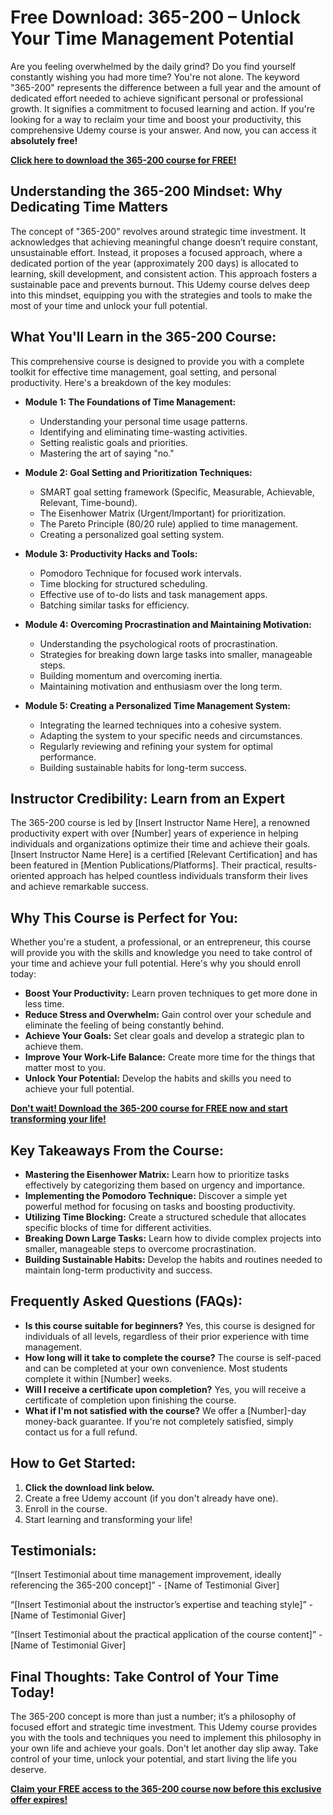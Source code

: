# Free Download: 365-200 – Unlock Your Time Management Potential

Are you feeling overwhelmed by the daily grind? Do you find yourself constantly wishing you had more time? You're not alone. The keyword "365-200" represents the difference between a full year and the amount of dedicated effort needed to achieve significant personal or professional growth. It signifies a commitment to focused learning and action. If you're looking for a way to reclaim your time and boost your productivity, this comprehensive Udemy course is your answer. And now, you can access it **absolutely free!**

[**Click here to download the 365-200 course for FREE!**](https://udemywork.com/365-200)

## Understanding the 365-200 Mindset: Why Dedicating Time Matters

The concept of "365-200" revolves around strategic time investment. It acknowledges that achieving meaningful change doesn’t require constant, unsustainable effort. Instead, it proposes a focused approach, where a dedicated portion of the year (approximately 200 days) is allocated to learning, skill development, and consistent action. This approach fosters a sustainable pace and prevents burnout. This Udemy course delves deep into this mindset, equipping you with the strategies and tools to make the most of your time and unlock your full potential.

## What You'll Learn in the 365-200 Course:

This comprehensive course is designed to provide you with a complete toolkit for effective time management, goal setting, and personal productivity. Here's a breakdown of the key modules:

*   **Module 1: The Foundations of Time Management:**
    *   Understanding your personal time usage patterns.
    *   Identifying and eliminating time-wasting activities.
    *   Setting realistic goals and priorities.
    *   Mastering the art of saying "no."

*   **Module 2: Goal Setting and Prioritization Techniques:**
    *   SMART goal setting framework (Specific, Measurable, Achievable, Relevant, Time-bound).
    *   The Eisenhower Matrix (Urgent/Important) for prioritization.
    *   The Pareto Principle (80/20 rule) applied to time management.
    *   Creating a personalized goal setting system.

*   **Module 3: Productivity Hacks and Tools:**
    *   Pomodoro Technique for focused work intervals.
    *   Time blocking for structured scheduling.
    *   Effective use of to-do lists and task management apps.
    *   Batching similar tasks for efficiency.

*   **Module 4: Overcoming Procrastination and Maintaining Motivation:**
    *   Understanding the psychological roots of procrastination.
    *   Strategies for breaking down large tasks into smaller, manageable steps.
    *   Building momentum and overcoming inertia.
    *   Maintaining motivation and enthusiasm over the long term.

*   **Module 5: Creating a Personalized Time Management System:**
    *   Integrating the learned techniques into a cohesive system.
    *   Adapting the system to your specific needs and circumstances.
    *   Regularly reviewing and refining your system for optimal performance.
    *   Building sustainable habits for long-term success.

## Instructor Credibility: Learn from an Expert

The 365-200 course is led by [Insert Instructor Name Here], a renowned productivity expert with over [Number] years of experience in helping individuals and organizations optimize their time and achieve their goals. [Insert Instructor Name Here] is a certified [Relevant Certification] and has been featured in [Mention Publications/Platforms]. Their practical, results-oriented approach has helped countless individuals transform their lives and achieve remarkable success.

## Why This Course is Perfect for You:

Whether you're a student, a professional, or an entrepreneur, this course will provide you with the skills and knowledge you need to take control of your time and achieve your full potential. Here's why you should enroll today:

*   **Boost Your Productivity:** Learn proven techniques to get more done in less time.
*   **Reduce Stress and Overwhelm:** Gain control over your schedule and eliminate the feeling of being constantly behind.
*   **Achieve Your Goals:** Set clear goals and develop a strategic plan to achieve them.
*   **Improve Your Work-Life Balance:** Create more time for the things that matter most to you.
*   **Unlock Your Potential:** Develop the habits and skills you need to achieve your full potential.

[**Don't wait! Download the 365-200 course for FREE now and start transforming your life!**](https://udemywork.com/365-200)

## Key Takeaways From the Course:

*   **Mastering the Eisenhower Matrix:** Learn how to prioritize tasks effectively by categorizing them based on urgency and importance.
*   **Implementing the Pomodoro Technique:** Discover a simple yet powerful method for focusing on tasks and boosting productivity.
*   **Utilizing Time Blocking:** Create a structured schedule that allocates specific blocks of time for different activities.
*   **Breaking Down Large Tasks:** Learn how to divide complex projects into smaller, manageable steps to overcome procrastination.
*   **Building Sustainable Habits:** Develop the habits and routines needed to maintain long-term productivity and success.

## Frequently Asked Questions (FAQs):

*   **Is this course suitable for beginners?** Yes, this course is designed for individuals of all levels, regardless of their prior experience with time management.
*   **How long will it take to complete the course?** The course is self-paced and can be completed at your own convenience. Most students complete it within [Number] weeks.
*   **Will I receive a certificate upon completion?** Yes, you will receive a certificate of completion upon finishing the course.
*   **What if I'm not satisfied with the course?** We offer a [Number]-day money-back guarantee. If you're not completely satisfied, simply contact us for a full refund.

## How to Get Started:

1.  **Click the download link below.**
2.  Create a free Udemy account (if you don't already have one).
3.  Enroll in the course.
4.  Start learning and transforming your life!

## Testimonials:

“[Insert Testimonial about time management improvement, ideally referencing the 365-200 concept]” - [Name of Testimonial Giver]

“[Insert Testimonial about the instructor’s expertise and teaching style]” - [Name of Testimonial Giver]

“[Insert Testimonial about the practical application of the course content]” - [Name of Testimonial Giver]

## Final Thoughts: Take Control of Your Time Today!

The 365-200 concept is more than just a number; it’s a philosophy of focused effort and strategic time investment. This Udemy course provides you with the tools and techniques you need to implement this philosophy in your own life and achieve your goals. Don't let another day slip away. Take control of your time, unlock your potential, and start living the life you deserve.

[**Claim your FREE access to the 365-200 course now before this exclusive offer expires!**](https://udemywork.com/365-200)
